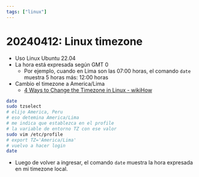 ```yaml
---
tags: ["linux"]
---
```


# 20240412: Linux timezone

<TagLinks />

- Uso Linux Ubuntu 22.04
- La hora está expresada según GMT 0
	- Por ejemplo, cuando en Lima son las 07:00 horas, el comando `date` muestra 5 horas más: 12:00 horas
- Cambio el timezone a America/Lima
	- [4 Ways to Change the Timezone in Linux - wikiHow](https://www.wikihow.com/Change-the-Timezone-in-Linux)

```sh
date
sudo tzselect
# elijo America, Peru
# eso detemina America/Lima
# me indica que establezca en el profile
# la variable de entorno TZ con ese valor
sudo vim /etc/profile
# export TZ='America/Lima'
# vuelvo a hacer login
date
```

- Luego de volver a ingresar, el comando `date` muestra la hora expresada en mi timezone local.